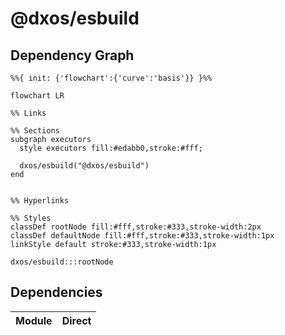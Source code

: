 # @dxos/esbuild



## Dependency Graph

```mermaid
%%{ init: {'flowchart':{'curve':'basis'}} }%%

flowchart LR

%% Links

%% Sections
subgraph executors
  style executors fill:#edabb0,stroke:#fff;

  dxos/esbuild("@dxos/esbuild")
end


%% Hyperlinks

%% Styles
classDef rootNode fill:#fff,stroke:#333,stroke-width:2px
classDef defaultNode fill:#fff,stroke:#333,stroke-width:1px
linkStyle default stroke:#333,stroke-width:1px

dxos/esbuild:::rootNode

```

## Dependencies

| Module | Direct |
|---|---|
